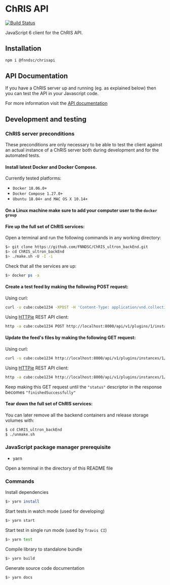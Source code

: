 # ChRIS API
[![Build Status](https://www.travis-ci.com/FNNDSC/fnndsc.svg?branch=main)](https://www.travis-ci.com/FNNDSC/fnndsc)

JavaScript 6 client for the ChRIS API.

## Installation

``` bash
npm i @fnndsc/chrisapi
```

## API Documentation

If you have a ChRIS server up and running (eg. as explained below) then you can test the API in your Javascript code.

For more information visit the [API documentation](https://fnndsc.github.io/fnndsc/chrisdoc/index.html)


## Development and testing

### ChRIS server preconditions

These preconditions are only necessary to be able to test the client against an actual
instance of a ChRIS server both during development and for the automated tests.

#### Install latest Docker and Docker Compose.

Currently tested platforms:
* ``Docker 18.06.0+``
* ``Docker Compose 1.27.0+``
* ``Ubuntu 18.04+ and MAC OS X 10.14+``

#### On a Linux machine make sure to add your computer user to the ``docker group``

#### Fire up the full set of ChRIS services:

Open a terminal and run the following commands in any working directory:

``` bash
$> git clone https://github.com/FNNDSC/ChRIS_ultron_backEnd.git
$> cd ChRIS_ultron_backEnd
$> ./make.sh -U -I -i
```

Check that all the services are up:

``` bash
$> docker ps -a
```

#### Create a test feed by making the following POST request:

Using curl:

```bash
curl -u cube:cube1234 -XPOST -H 'Content-Type: application/vnd.collection+json' -H 'Accept: application/vnd.collection+json' -d '{"template":{"data":[{"name":"dir","value":"cube/uploads/"}]}}' 'http://localhost:8000/api/v1/plugins/1/instances/'
```

Using [HTTPie](https://httpie.org/) REST API client:

```bash
http -a cube:cube1234 POST http://localhost:8000/api/v1/plugins/1/instances/ template:='{"data":[{"name":"dir","value":"cube/uploads/"}]}' Content-Type:application/vnd.collection+json Accept:application/vnd.collection+json
```

#### Update the feed's files by making the following GET request:

Using curl:

```bash
curl -u cube:cube1234 http://localhost:8000/api/v1/plugins/instances/1/
```

Using [HTTPie](https://httpie.org/) REST API client:

```bash
http -a cube:cube1234 http://localhost:8000/api/v1/plugins/instances/1/
```

Keep making this GET request until the ``"status"`` descriptor in the response becomes ``"finishedSuccessfully"``

#### Tear down the full set of ChRIS services:

You can later remove all the backend containers and release storage volumes with:

```bash
$ cd ChRIS_ultron_backEnd
$ ./unmake.sh
```

### JavaScript package manager prerequisite

* yarn

Open a terminal in the directory of this README file

### Commands

Install dependencies

``` bash
$> yarn install
```

Start tests in watch mode (used for developing)

``` bash
$> yarn start
```

Start test in single run mode (used by `Travis CI`)

``` bash
$> yarn test
```

Compile library to standalone bundle

``` bash
$> yarn build
```

Generate source code documentation

``` bash
$> yarn docs
```
